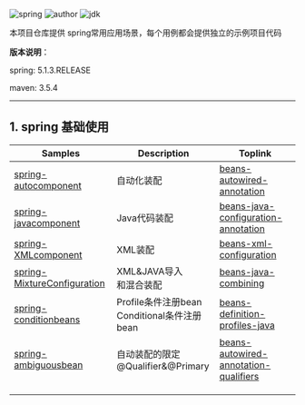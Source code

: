 ![spring](https://img.shields.io/badge/spring-5.1.3.RELEASE-brightgreen.svg)     ![author](https://img.shields.io/badge/author-quhaichuan-orange.svg)     ![jdk](https://img.shields.io/badge/jdk->=1.8-blue.svg)

本项目仓库提供 spring常用应用场景，每个用例都会提供独立的示例项目代码

**版本说明**：

spring:  5.1.3.RELEASE

maven:  3.5.4

---

## 1. spring 基础使用

| Samples                                                      | Description                                    | Toplink                                                      |
| ------------------------------------------------------------ | ---------------------------------------------- | ------------------------------------------------------------ |
| [spring-autocomponent](spring/spring-autocomponent)          | 自动化装配                                     | [beans-autowired-annotation](https://docs.spring.io/spring/docs/5.1.13.RELEASE/spring-framework-reference/core.html#beans-autowired-annotation) |
| [spring-javacomponent](spring/spring-javacomponent)          | Java代码装配                                   | [beans-java-configuration-annotation](https://docs.spring.io/spring/docs/5.1.13.RELEASE/spring-framework-reference/core.html#beans-java-configuration-annotation) |
| [spring-XMLcomponent](spring/spring-XMLcomponent)            | XML装配                                        | [beans-xml-configuration](https://docs.spring.io/spring/docs/5.1.13.RELEASE/spring-framework-reference/core.html#beans-factory-class) |
| [spring-MixtureConfiguration](spring/spring-MixtureConfiguration) | XML&JAVA导入<br>和混合装配                     | [beans-java-combining](https://docs.spring.io/spring/docs/5.1.13.RELEASE/spring-framework-reference/core.html#beans-java-combining) |
| [spring-conditionbeans](spring/spring-conditionbeans)        | Profile条件注册bean<br>Conditional条件注册bean | [beans-definition-profiles-java](https://docs.spring.io/spring/docs/5.1.13.RELEASE/spring-framework-reference/core.html#beans-definition-profiles-java) |
| [spring-ambiguousbean](spring/spring-ambiguousbean)          | 自动装配的限定<br>@Qualifier&@Primary          | [beans-autowired-annotation-qualifiers](https://docs.spring.io/spring/docs/5.1.13.RELEASE/spring-framework-reference/core.html#beans-autowired-annotation-qualifiers) |
|                                                              |                                                |                                                              |
|                                                              |                                                |                                                              |
|                                                              |                                                |                                                              |

